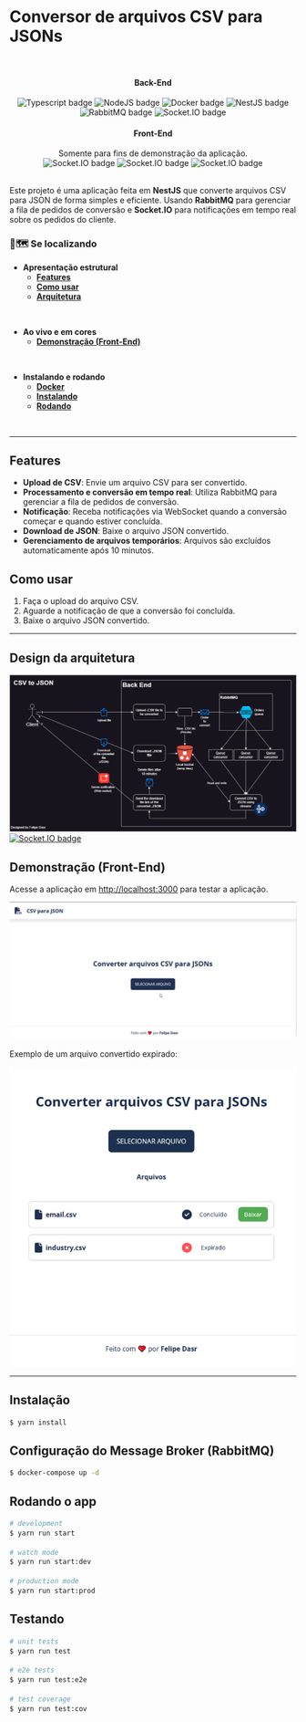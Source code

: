 # Conversor de arquivos CSV para JSONs

<div align="center"></br>
<h4>Back-End</h4>
  <img alt="Typescript badge" src="https://img.shields.io/badge/TypeScript-007ACC?style=for-the-badge&logo=typescript&logoColor=white" />
  <img alt="NodeJS badge" src="https://img.shields.io/badge/Node.js-43853D?style=for-the-badge&logo=node.js&logoColor=white"/>
  <img alt="Docker badge" src="https://img.shields.io/badge/Docker-3880FF?style=for-the-badge&logo=docker&logoColor=white" />
  <img alt="NestJS badge" src="https://img.shields.io/badge/Nest.JS-EA284C?style=for-the-badge&logo=nestjs&logoColor=white" />
  <img alt="RabbitMQ badge" src="https://img.shields.io/badge/rabbitmq-%23FF6600.svg?&style=for-the-badge&logo=rabbitmq&logoColor=white" />
  <img alt="Socket.IO badge" src="https://img.shields.io/badge/Socket.IO-090020?style=for-the-badge&logo=socket.io&logoColor=white" />
  </br>
  <h4>Front-End</h4>
  Somente para fins de demonstração da aplicação.
  </br>
  <img alt="Socket.IO badge" src="https://img.shields.io/badge/html5-%23E34F26.svg?style=for-the-badge&logo=html5&logoColor=white" />
  <img alt="Socket.IO badge" src="https://img.shields.io/badge/css3-%231572B6.svg?style=for-the-badge&logo=css3&logoColor=white" />
  <img alt="Socket.IO badge" src="https://img.shields.io/badge/javascript-%23323330.svg?style=for-the-badge&logo=javascript&logoColor=%23F7DF1E" />
</div></br>

Este projeto é uma aplicação feita em **NestJS** que converte arquivos CSV para JSON de forma simples e eficiente. Usando **RabbitMQ** para gerenciar a fila de pedidos de conversão e **Socket.IO** para notificações em tempo real sobre os pedidos do cliente.

### 🔎🗺️ Se localizando

- **Apresentação estrutural**
	- [**Features**](#features)
	- [**Como usar**](#como-usar)
	- [**Arquitetura**](#design-da-arquitetura)
</br>

- **Ao vivo e em cores**
	- [**Demonstração (Front-End)**](#demonstração-front-end)
</br>

- **Instalando e rodando**
	- [**Docker**](#configuração-do-message-broker-rabbitmq)
	- [**Instalando**](#instalação)
	- [**Rodando**](#rodando-o-app)
</br>

---

## Features

- **Upload de CSV**: Envie um arquivo CSV para ser convertido.
- **Processamento e conversão em tempo real**: Utiliza RabbitMQ para gerenciar a fila de pedidos de conversão.
- **Notificação**: Receba notificações via WebSocket quando a conversão começar e quando estiver concluída.
- **Download de JSON**: Baixe o arquivo JSON convertido.
- **Gerenciamento de arquivos temporários**: Arquivos são excluídos automaticamente após 10 minutos.

## Como usar

1. Faça o upload do arquivo CSV.
2. Aguarde a notificação de que a conversão foi concluída.
3. Baixe o arquivo JSON convertido.

---

## Design da arquitetura

![Arquitetura](./docs/assets/csv-to-json-schema.drawio.png)
<a href="./docs/csv-to-json-schema.drawio">
  <img alt="Socket.IO badge" src="https://img.shields.io/badge/Baixar_esquema_(Draw.io)-DF6C0B?style=for-the-badge&logoColor=white"/>
<a>


## Demonstração (Front-End)

Acesse a aplicação em [http://localhost:3000](http://localhost:3000) para testar a aplicação.

![Demo](./docs/assets/frontend-1.gif)

Exemplo de um arquivo convertido expirado:

![Demo](./docs/assets/frontend-2.png)

---

## Instalação

```bash
$ yarn install
```

## Configuração do Message Broker (RabbitMQ)

```bash
$ docker-compose up -d
```

## Rodando o app

```bash
# development
$ yarn run start

# watch mode
$ yarn run start:dev

# production mode
$ yarn run start:prod
```

## Testando

```bash
# unit tests
$ yarn run test

# e2e tests
$ yarn run test:e2e

# test coverage
$ yarn run test:cov
```

